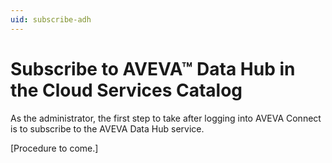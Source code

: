 ```yaml
---
uid: subscribe-adh
---
```


# Subscribe to AVEVA™ Data Hub in the Cloud Services Catalog

As the administrator, the first step to take after logging into AVEVA Connect is to subscribe to the AVEVA Data Hub service.

[Procedure to come.]
 